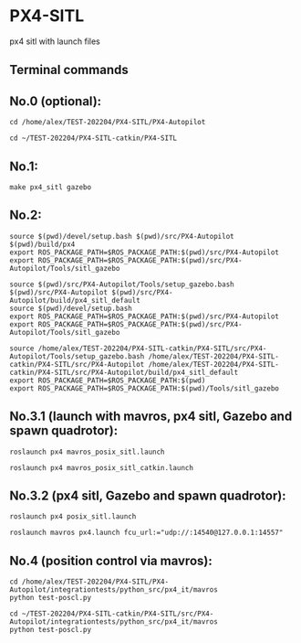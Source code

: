 # PX4-SITL
px4 sitl with launch files

## Terminal commands
## No.0 (optional):
```
cd /home/alex/TEST-202204/PX4-SITL/PX4-Autopilot
```
```
cd ~/TEST-202204/PX4-SITL-catkin/PX4-SITL
```

## No.1:
```
make px4_sitl gazebo
```

## No.2:
```
source $(pwd)/devel/setup.bash $(pwd)/src/PX4-Autopilot $(pwd)/build/px4
export ROS_PACKAGE_PATH=$ROS_PACKAGE_PATH:$(pwd)/src/PX4-Autopilot
export ROS_PACKAGE_PATH=$ROS_PACKAGE_PATH:$(pwd)/src/PX4-Autopilot/Tools/sitl_gazebo
```
```
source $(pwd)/src/PX4-Autopilot/Tools/setup_gazebo.bash $(pwd)/src/PX4-Autopilot $(pwd)/src/PX4-Autopilot/build/px4_sitl_default
source $(pwd)/devel/setup.bash
export ROS_PACKAGE_PATH=$ROS_PACKAGE_PATH:$(pwd)/src/PX4-Autopilot
export ROS_PACKAGE_PATH=$ROS_PACKAGE_PATH:$(pwd)/src/PX4-Autopilot/Tools/sitl_gazebo
```
```
source /home/alex/TEST-202204/PX4-SITL-catkin/PX4-SITL/src/PX4-Autopilot/Tools/setup_gazebo.bash /home/alex/TEST-202204/PX4-SITL-catkin/PX4-SITL/src/PX4-Autopilot /home/alex/TEST-202204/PX4-SITL-catkin/PX4-SITL/src/PX4-Autopilot/build/px4_sitl_default
export ROS_PACKAGE_PATH=$ROS_PACKAGE_PATH:$(pwd)
export ROS_PACKAGE_PATH=$ROS_PACKAGE_PATH:$(pwd)/Tools/sitl_gazebo
```

## No.3.1 (launch with mavros, px4 sitl, Gazebo and spawn quadrotor):
```
roslaunch px4 mavros_posix_sitl.launch
```
```
roslaunch px4 mavros_posix_sitl_catkin.launch
```
## No.3.2 (px4 sitl, Gazebo and spawn quadrotor):
```
roslaunch px4 posix_sitl.launch
```
```
roslaunch mavros px4.launch fcu_url:="udp://:14540@127.0.0.1:14557"
```

## No.4 (position control via mavros):
```
cd /home/alex/TEST-202204/PX4-SITL/PX4-Autopilot/integrationtests/python_src/px4_it/mavros
python test-poscl.py 
```
```
cd ~/TEST-202204/PX4-SITL-catkin/PX4-SITL/src/PX4-Autopilot/integrationtests/python_src/px4_it/mavros
python test-poscl.py 
```
